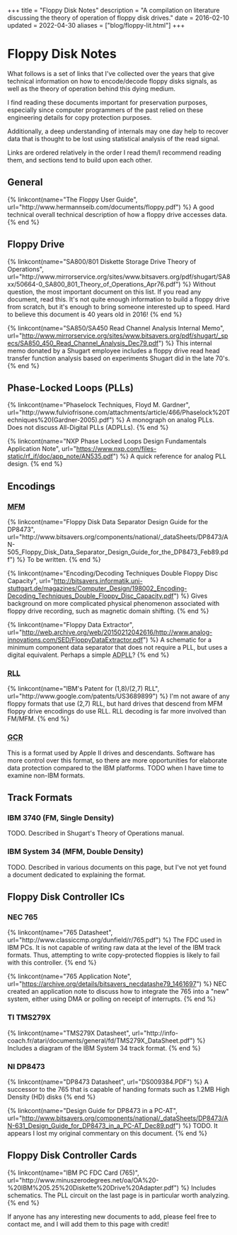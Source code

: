 +++
title = "Floppy Disk Notes"
description = "A compilation on literature discussing the theory of operation of floppy disk drives."
date = 2016-02-10
updated = 2022-04-30
aliases = ["blog/floppy-lit.html"]
+++

# Floppy Disk Notes
What follows is a set of links that I've collected over the years that
give technical information on how to encode/decode floppy disks signals, as
well as the theory of operation behind this dying medium.

I find reading these documents important for preservation purposes,
especially since computer programmers of the past relied on these engineering
details for copy protection purposes.

Additionally, a deep understanding of internals may one day help to recover
data that is thought to be lost using statistical analysis of the read signal.

Links are ordered relatively in the order I read them/I recommend reading
them, and sections tend to build upon each other.

## General
<dl>
{% linkcont(name="The Floppy User Guide", url="http://www.hermannseib.com/documents/floppy.pdf") %}
A good technical overall technical description of how a floppy drive accesses
data.
{% end %}
</dl>

## Floppy Drive
<dl>
{% linkcont(name="SA800/801 Diskette Storage Drive Theory of Operations", url="http://www.mirrorservice.org/sites/www.bitsavers.org/pdf/shugart/SA8xx/50664-0_SA800_801_Theory_of_Operations_Apr76.pdf") %}
Without question, the most important document on this list.
If you read any document, read this. It's not quite enough information
to build a floppy drive from scratch, but it's enough to bring someone
interested up to speed. Hard to believe this document is 40 years old in 2016!
{% end %}

{% linkcont(name="SA850/SA450 Read Channel Analysis Internal Memo", url="http://www.mirrorservice.org/sites/www.bitsavers.org/pdf/shugart/_specs/SA850_450_Read_Channel_Analysis_Dec79.pdf") %}
This internal memo donated by a Shugart employee includes a
floppy drive read head transfer function analysis based on experiments
Shugart did in the late 70's.
{% end %}
</dl>

## Phase-Locked Loops (PLLs)
<dl>
{% linkcont(name="Phaselock Techniques, Floyd M. Gardner", url="http://www.fulviofrisone.com/attachments/article/466/Phaselock%20Techniques%20(Gardner-2005).pdf") %}
A monograph on analog PLLs. Does not discuss All-Digital PLLs (ADPLLs).
{% end %}

{% linkcont(name="NXP Phase Locked Loops Design Fundamentals Application Note", url="https://www.nxp.com/files-static/rf_if/doc/app_note/AN535.pdf") %}
A quick reference for analog PLL design.
{% end %}
</dl>

## Encodings
<h3><abbr title="Modified Frequency Modulation">MFM</abbr></h3>
<dl>
{% linkcont(name="Floppy Disk Data Separator Design Guide for the DP8473", url="http://www.bitsavers.org/components/national/_dataSheets/DP8473/AN-505_Floppy_Disk_Data_Separator_Design_Guide_for_the_DP8473_Feb89.pdf") %}
To be written.
{% end %}

{% linkcont(name="Encoding/Decoding Techniques Double Floppy Disc Capacity", url="http://bitsavers.informatik.uni-stuttgart.de/magazines/Computer_Design/198002_Encoding-Decoding_Techniques_Double_Floppy_Disc_Capacity.pdf") %}
Gives background on more complicated physical phenomenon associated with floppy drive recording, such as magnetic domain shifting.
{% end %}

{% linkcont(name="Floppy Data Extractor", url="http://web.archive.org/web/20150212042616/http://www.analog-innovations.com/SED/FloppyDataExtractor.pdf") %}
A schematic for a minimum component data separator that does not require a
PLL, but uses a digital equivalent. Perhaps a simple <abbr title="All Digital
Phase-Locked Loop">ADPLL</abbr>?
{% end %}
</dl>

<h3><abbr title="Run-Length Limited">RLL</abbr></h3>
<dl>
{% linkcont(name="IBM's Patent for (1,8)/(2,7) RLL", url="http://www.google.com/patents/US3689899") %}
I'm not aware of any floppy formats that use (2,7) RLL, but hard drives
that descend from MFM floppy drive encodings do use RLL. RLL decoding is far
more involved than FM/MFM.
{% end %}
</dl>

<h3><abbr title="Group Code Recording">GCR</abbr></h3>
This is a format used by Apple II drives and descendants. Software has
more control over this format, so there are more opportunities for
elaborate data protection compared to the IBM platforms. TODO when I have
time to examine non-IBM formats.

## Track Formats
### IBM 3740 (FM, Single Density)
TODO. Described in Shugart's Theory of Operations manual.

### IBM System 34 (MFM, Double Density)
TODO. Described in various documents on this page, but I've not yet found
a document dedicated to explaining the format.

## Floppy Disk Controller ICs
### NEC 765
<dl>
{% linkcont(name="765 Datasheet", url="http://www.classiccmp.org/dunfield/r/765.pdf") %}
The FDC used in IBM PCs. It is not capable of writing raw data at the level
of the IBM track formats. Thus, attempting to write copy-protected floppies
is likely to fail with this controller.
{% end %}

{% linkcont(name="765 Application Note", url="https://archive.org/details/bitsavers_necdatashe79_1461697") %}
NEC created an application note to discuss how to integrate the 765 into a
"new" system, either using DMA or polling on receipt of interrupts.
{% end %}
</dl>

### TI TMS279X</h3>
<dl>
{% linkcont(name="TMS279X Datasheet", url="http://info-coach.fr/atari/documents/general/fd/TMS279X_DataSheet.pdf") %}
Includes a diagram of the IBM System 34 track format.
{% end %}
</dl>

<h3>NI DP8473</h3>
<dl>
{% linkcont(name="DP8473 Datasheet", url="DS009384.PDF") %}
A successor to the 765 that is capable of handing formats such as 1.2MB High
Density (HD) disks
{% end %}

{% linkcont(name="Design Guide for DP8473 in a PC-AT", url="http://www.bitsavers.org/components/national/_dataSheets/DP8473/AN-631_Design_Guide_for_DP8473_in_a_PC-AT_Dec89.pdf") %}
TODO. It appears I lost my original commentary on this document.
{% end %}
</dl>

## Floppy Disk Controller Cards
<dl>
{% linkcont(name="IBM PC FDC Card (765)", url="http://www.minuszerodegrees.net/oa/OA%20-%20IBM%205.25%20Diskette%20Drive%20Adapter.pdf") %}
Includes schematics. The PLL circuit on the last page is in particular worth
analyzing.
{% end %}
</dl>

If anyone has any interesting new documents to add, please feel free
to contact me, and I will add them to this page with credit!
